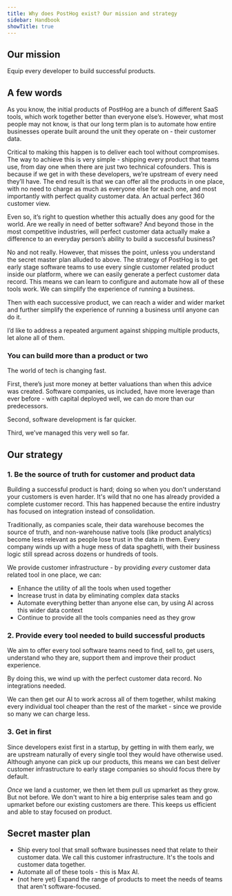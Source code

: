 ```yaml
---
title: Why does PostHog exist? Our mission and strategy
sidebar: Handbook
showTitle: true
---
```


## Our mission

Equip every developer to build successful products.

## A few words

As you know, the initial products of PostHog are a bunch of different SaaS tools, which work together better than everyone else’s. However, what most people may not know, is that our long term plan is to automate how entire businesses operate built around the unit they operate on - their customer data.

Critical to making this happen is to deliver each tool without compromises. The way to achieve this is very simple - shipping every product that teams use, from day one when there are just two technical cofounders. This is because if we get in with these developers, we’re upstream of every need they’ll have. The end result is that we can offer all the products in one place, with no need to charge as much as everyone else for each one, and most importantly with perfect quality customer data. An actual perfect 360 customer view.

Even so, it’s right to question whether this actually does any good for the world. Are we really in need of better software? And beyond those in the most competitive industries, will perfect customer data actually make a difference to an everyday person’s ability to build a successful business?

No and not really. However, that misses the point, unless you understand the secret master plan alluded to above. The strategy of PostHog is to get early stage software teams to use every single customer related product inside our platform, where we can easily generate a perfect customer data record. This means we can learn to configure and automate how all of these tools work. We can simplify the experience of running a business.

Then with each successive product, we can reach a wider and wider market and further simplify the experience of running a business until anyone can do it.

I’d like to address a repeated argument against shipping multiple products, let alone all of them.

### You can build more than a product or two

The world of tech is changing fast.

First, there’s just more money at better valuations than when this advice was created. Software companies, us included, have more leverage than ever before - with capital deployed well, we can do more than our predecessors.

Second, software development is far quicker.

Third, we’ve managed this very well so far. 

## Our strategy

### 1. Be the source of truth for customer and product data

Building a successful product is hard; doing so when you don't understand your customers is even harder. It's wild that no one has already provided a complete customer record. This has happened because the entire industry has focused on integration instead of consolidation.

Traditionally, as companies scale, their data warehouse becomes the source of truth, and non-warehouse native tools (like product analytics) become less relevant as people lose trust in the data in them. Every company winds up with a huge mess of data spaghetti, with their business logic still spread across dozens or hundreds of tools.

We provide customer infrastructure - by providing _every_ customer data related tool in one place, we can:

- Enhance the utility of all the tools when used together
- Increase trust in data by eliminating complex data stacks
- Automate everything better than anyone else can, by using AI across this wider data context
- Continue to provide all the tools companies need as they grow

### 2. Provide every tool needed to build successful products

We aim to offer every tool software teams need to find, sell to, get users, understand who they are, support them and improve their product experience.

By doing this, we wind up with the perfect customer data record. No integrations needed.

We can then get our AI to work across all of them together, whilst making every individual tool cheaper than the rest of the market - since we provide so many we can charge less.

### 3. Get in first

Since developers exist first in a startup, by getting in with them early, we are upstream naturally of every single tool they would have otherwise used. Although anyone can pick up our products, this means we can best deliver customer infrastructure to early stage companies so should focus there by default.

_Once_ we land a customer, we then let them pull _us_ upmarket as they grow. But not before. We don't want to hire a big enterprise sales team and go upmarket before our existing customers are there. This keeps us efficient and able to stay focused on product.

## Secret master plan

* Ship every tool that small software businesses need that relate to their customer data. We call this customer infrastructure. It's the tools and customer data together.
* Automate all of these tools - this is Max AI.
* (not here yet) Expand the range of products to meet the needs of teams that aren't software-focused.